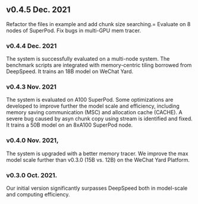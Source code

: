 ## v0.4.5 Dec. 2021
Refactor the files in example and add chunk size searching.=
Evaluate on 8 nodes of SuperPod. Fix bugs in multi-GPU mem tracer.


### v0.4.4 Dec. 2021
The system is successfully evaluated on a multi-node system.
The benchmark scripts are integrated with memory-centric tiling borrowed from DeepSpeed.
It trains an 18B model on WeChat Yard.


### v0.4.3 Nov. 2021
The system is evaluated on A100 SuperPod.
Some optimizations are developed to improve further the model scale and efficiency, including memory saving communication (MSC) and allocation cache (CACHE).
A severe bug caused by asyn chunk copy using stream is identified and fixed.
It trains a 50B model on an 8xA100 SuperPod node.


### v0.4.0 Nov. 2021,
The system is upgraded with a better memory tracer.
We improve the max model scale further than v0.3.0 (15B vs. 12B) on the WeChat Yard Platform.

### v0.3.0 Oct. 2021.
Our initial version significantly surpasses DeepSpeed both in model-scale and computing efficiency.
